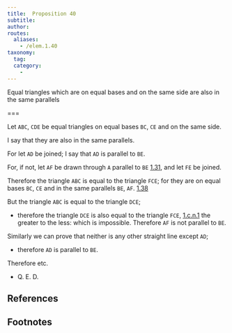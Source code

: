 ```yaml
---
title:  Proposition 40
subtitle: 
author:
routes:
  aliases:
    - /elem.1.40
taxonomy:
  tag:
  category:
    - 
---
```


Equal triangles which are on equal bases and on the same side are also in the same parallels

===

Let `ABC`, `CDE` be equal triangles on equal bases `BC`, `CE` and on the same side.

I say that they are also in the same parallels.

For let `AD` be joined; I say that `AD` is parallel to `BE`.

For, if not, let `AF` be drawn through `A` parallel to `BE` [1.31], and let `FE` be joined. 

Therefore the triangle `ABC` is equal to the triangle `FCE`; for they are on equal bases `BC`, `CE` and in the same parallels `BE`, `AF`. [1.38]

But the triangle `ABC` is equal to the triangle `DCE`; 

- therefore the triangle `DCE` is also equal to the triangle `FCE`, [1.c.n.1] the greater to the less: which is impossible. Therefore `AF` is not parallel to `BE`.

Similarly we can prove that neither is any other straight line except `AD`; 

- therefore `AD` is parallel to `BE`.

Therefore etc. 

- Q. E. D.

## References

[1.31]: /elem.1.31 "Book 1 - Proposition 31"
[1.38]: /elem.1.38 "Book 1 - Proposition 38"
[1.c.n.1]: /elem.1.c.n.1 "Book 1 - Common Notion 1"

## Footnotes

